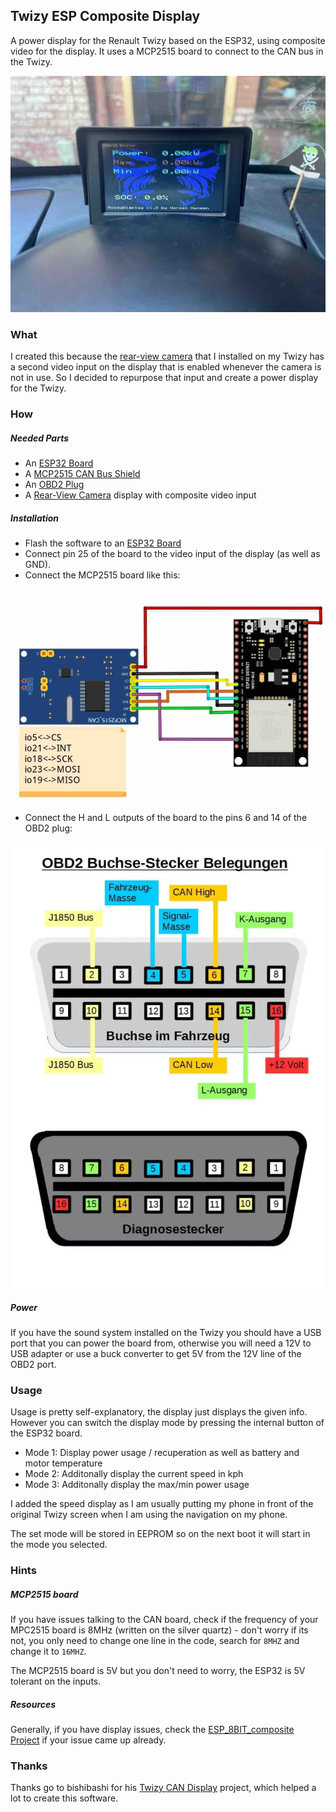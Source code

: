 ## Twizy ESP Composite Display

A power display for the Renault Twizy based on the ESP32, using composite video for the display. It uses a MCP2515 board to connect to the CAN bus in the Twizy.

![Twizy Display Image](/doc/display.jpg?raw=true "Twizy ESP Composite Display")

### What

I created this because the [rear-view camera](https://www.amazon.de/gp/product/B01KUNL3A2) that I installed on my Twizy has a second video input on the display that is enabled whenever the camera is not in use. So I decided to repurpose that input and create a power display for the Twizy.

### How

##### Needed Parts

- An [ESP32 Board](https://www.amazon.de/AZDelivery-NodeMCU-Development-Nachfolgermodell-ESP8266/dp/B071P98VTG)
- A [MCP2515 CAN Bus Shield](https://www.amazon.de/AZDelivery-MCP2515-Shield-kompatibel-Arduino/dp/B086TXSFD8)
- An [OBD2 Plug](https://www.amazon.de/OBD2-Stecker-Gehäuse-mit-Platine/dp/B01HMKWE7C)
- A [Rear-View Camera](https://www.amazon.de/gp/product/B01KUNL3A2) display with composite video input

##### Installation

- Flash the software to an [ESP32 Board](https://www.amazon.de/AZDelivery-NodeMCU-Development-Nachfolgermodell-ESP8266/dp/B071P98VTG)
- Connect pin 25 of the board to the video input of the display (as well as GND). 
- Connect the MCP2515 board like this:

![ESP32-MCP2515](/doc/connections.jpg?raw=true "ESP32-MCP2515 Connection")

- Connect the H and L outputs of the board to the pins 6 and 14 of the OBD2 plug:

![OBD2 Plug](/doc/plug.jpg?war=true "OBD2 Plug Pins")

##### Power

If you have the sound system installed on the Twizy you should have a USB port that you can power the board from, otherwise you will need a 12V to USB adapter or use a buck converter to get 5V from the 12V line of the OBD2 port.

### Usage

Usage is pretty self-explanatory, the display just displays the given info. However you can switch the display mode by pressing the internal button of the ESP32 board.

- Mode 1: Display power usage / recuperation as well as battery and motor temperature
- Mode 2: Additonally display the current speed in kph
- Mode 3: Additonally display the max/min power usage

I added the speed display as I am usually putting my phone in front of the original Twizy screen when I am using the navigation on my phone.

The set mode will be stored in EEPROM so on the next boot it will start in the mode you selected.

### Hints

##### MCP2515 board

If you have issues talking to the CAN board, check if the frequency of your MPC2515 board is 8MHz (written on the silver quartz) - don't worry if its not, you only need to change one line in the code, search for `8MHZ` and change it to `16MHZ`.

The MCP2515 board is 5V but you don't need to worry, the ESP32 is 5V tolerant on the inputs.

##### Resources

Generally, if you have display issues, check the [ESP_8BIT_composite Project](https://github.com/Roger-random/ESP_8_BIT_composite) if your issue came up already.

### Thanks

Thanks go to bishibashi for his [Twizy CAN Display](https://github.com/bishibashiB/Twizy_CanDisplay) project, which helped a lot to create this software.
